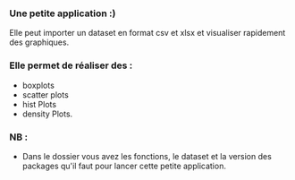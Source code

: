 ### Une petite application :)

Elle peut importer un dataset en format csv et xlsx et visualiser rapidement des graphiques. 

### Elle permet de réaliser des :
- boxplots
- scatter plots
- hist Plots
- density Plots.



### NB : 

- Dans le dossier vous avez les fonctions, le dataset et la version des packages qu'il faut pour lancer cette petite application.
